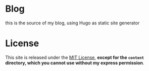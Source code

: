 # Blog

this is the source of my blog, using Hugo as static site generator

# License

This site is released under the [MIT License](http://www.opensource.org/licenses/mit-license.html), **except for the `content` directory, which you cannot use without my express permission**.
